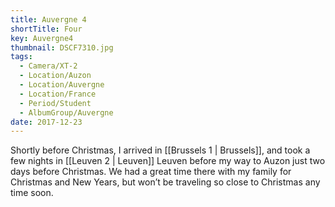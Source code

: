 ```yaml
---
title: Auvergne 4
shortTitle: Four
key: Auvergne4
thumbnail: DSCF7310.jpg
tags:
  - Camera/XT-2
  - Location/Auzon
  - Location/Auvergne
  - Location/France
  - Period/Student
  - AlbumGroup/Auvergne
date: 2017-12-23
---
```

Shortly before Christmas, I arrived in [[Brussels 1 | Brussels]], and took a few nights in [[Leuven 2 | Leuven]] Leuven before my way to Auzon just two days before Christmas. We had a great time there with my family for Christmas and New Years, but won’t be traveling so close to Christmas any time soon.
